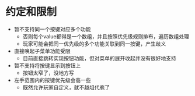 # 约定和限制
+ 暂不支持同一个按键对应多个功能
    + 否则每个value都得是一个数组，并且按照优先级规则排布，遍历数组处理
    + 玩家可能会把同一优先级的多个功能关联到同一按键，产生歧义
+ 直接唤起子菜单功能受限
    + 目前直接跳转实现按钮功能，但对菜单的展开收起并没有很好地支持
+ 暂不支持将按键显示到按钮上
    + 按钮太窄了，没地方写
+ 左手范围内的按键优先级会高一些
    + 既然允许玩家自定义，就不越俎代庖了